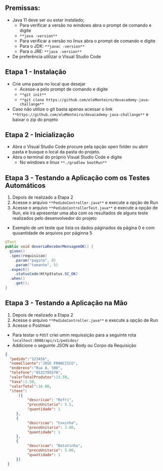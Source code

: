 ## Premissas:
- Java 11 deve ser ou estar instalado;
  -  Para  verificar a versão no windows abra o prompt de comando e digite
    - `**java -version**`
  -  Para verificar a versão no  linux abra o prompt de comando e digite
    - Para o JDK: `**javac -version**`
    - Para o JRE: `**java -version**`
- De preferência  utilizar o Visual Studio Code

## Etapa 1 - Instalação
- Crie uma pasta no local que desejar
  -  Acesse-a pelo prompt de comando e digite
    -    `**git init**`
    -    `**git clone https://github.com/eleMonteiro/devacademy-java-challange**`
-  Caso não utilize o git basta apenas acessar o link `**https://github.com/eleMonteiro/devacademy-java-challange**` e baixar o zip do projeto

## Etapa 2 - Inicialização
- Abra o Visual Studio Code procure pela opção open folder ou abrir pasta e busque o local da pasta do projeto.
- Abra o terminal do próprio Visual Studio Code e digite
  - No windows e linux `**./gradlew bootRun**`

## Etapa 3 - Testando a Aplicação com os Testes Automáticos
1. Depois de realizado a Etapa 2
2. Acesse o arquivo `**PedidoController.java**` e execute a opção de Run
3. Acesse o arquivo `**PedidoControllerTest.java**` e execute a opção de Run, ele irá apresentar uma aba com os resultados de alguns teste realizados pelo desenvolvedor do projeto
- Exemplo de um teste que lista os dados páginados da página 0 e com quuantidade de arquivos por páginna 5
```java
@Test
public void deveriaReceberMensagemOK() {
  given()
  .spec(requisicao)
    .param("pagina", 0)
    .param("tamanho", 5)
  .expect()
    .statusCode(HttpStatus.SC_OK)
  .when()
    .get();
}
```
## Etapa 3 - Testando a Aplicação na Mão
1. Depois de realizado a Etapa 2
2. Acesse o arquivo `**PedidoController.java**` e execute a opção de Run
3. Acesse o Postman

- Para testar o `POST` criei umm requissição para a seguinte rota `localhost:8080/api/v1/pedidos/`
- Addicione o seguinte JSON ao Body ou  Corpo da Requisição
```json
{
  "pedido":"123456",
  "nomeCliente":"JOSE FRANCISCO",
  "endereco":"Rua A, 500",
  "telefone":"8532795578",
  "valorTotalProdutos":13.50,
  "taxa":2.50,
  "valorTotal":16.00,
  "itens": 
      [{
          "descricao": "Refri",
          "precoUnitario": 5.5,
          "quantidade": 1
     },
     {
          "descricao": "Coxinha",
          "precoUnitario": 3.00,
          "quantidade": 1
     },
     {
          "descricao": "Batatinha",
          "precoUnitario": 5.00,
          "quantidade": 1
     }]
 }
```
